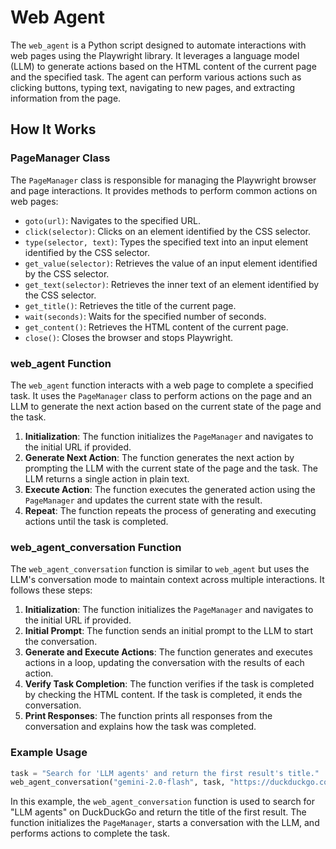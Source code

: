 # Web Agent

The `web_agent` is a Python script designed to automate interactions with web pages using the Playwright library. It leverages a language model (LLM) to generate actions based on the HTML content of the current page and the specified task. The agent can perform various actions such as clicking buttons, typing text, navigating to new pages, and extracting information from the page.

## How It Works

### PageManager Class

The `PageManager` class is responsible for managing the Playwright browser and page interactions. It provides methods to perform common actions on web pages:

- `goto(url)`: Navigates to the specified URL.
- `click(selector)`: Clicks on an element identified by the CSS selector.
- `type(selector, text)`: Types the specified text into an input element identified by the CSS selector.
- `get_value(selector)`: Retrieves the value of an input element identified by the CSS selector.
- `get_text(selector)`: Retrieves the inner text of an element identified by the CSS selector.
- `get_title()`: Retrieves the title of the current page.
- `wait(seconds)`: Waits for the specified number of seconds.
- `get_content()`: Retrieves the HTML content of the current page.
- `close()`: Closes the browser and stops Playwright.

### web_agent Function

The `web_agent` function interacts with a web page to complete a specified task. It uses the `PageManager` class to perform actions on the page and an LLM to generate the next action based on the current state of the page and the task.

1. **Initialization**: The function initializes the `PageManager` and navigates to the initial URL if provided.
2. **Generate Next Action**: The function generates the next action by prompting the LLM with the current state of the page and the task. The LLM returns a single action in plain text.
3. **Execute Action**: The function executes the generated action using the `PageManager` and updates the current state with the result.
4. **Repeat**: The function repeats the process of generating and executing actions until the task is completed.

### web_agent_conversation Function

The `web_agent_conversation` function is similar to `web_agent` but uses the LLM's conversation mode to maintain context across multiple interactions. It follows these steps:

1. **Initialization**: The function initializes the `PageManager` and navigates to the initial URL if provided.
2. **Initial Prompt**: The function sends an initial prompt to the LLM to start the conversation.
3. **Generate and Execute Actions**: The function generates and executes actions in a loop, updating the conversation with the results of each action.
4. **Verify Task Completion**: The function verifies if the task is completed by checking the HTML content. If the task is completed, it ends the conversation.
5. **Print Responses**: The function prints all responses from the conversation and explains how the task was completed.

### Example Usage

```python
task = "Search for 'LLM agents' and return the first result's title."
web_agent_conversation("gemini-2.0-flash", task, "https://duckduckgo.com/")
```

In this example, the `web_agent_conversation` function is used to search for "LLM agents" on DuckDuckGo and return the title of the first result. The function initializes the `PageManager`, starts a conversation with the LLM, and performs actions to complete the task.